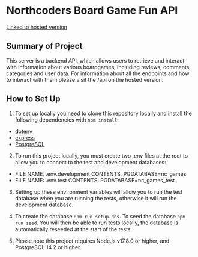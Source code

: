 # Northcoders Board Game Fun API

[Linked to hosted version](https://board-game-fun.herokuapp.com/api)

## Summary of Project

This server is a backend API, which allows users to retrieve and interact with information about various boardgames, including reviews, comments, categories and user data. For information about all the endpoints and how to interact with them please visit the /api on the hosted version.

## How to Set Up

1. To set up locally you need to clone this repository locally and install the following dependencies with `npm install`:

- [dotenv](https://www.npmjs.com/package/dotenv)
- [express](https://www.npmjs.com/package/express)
- [PostgreSQL](https://www.postgresql.org/)

2. To run this project locally, you must create two .env files at the root to allow you to connect to the test and development databases:

- FILE NAME: .env.development CONTENTS: PGDATABASE=nc_games
- FILE NAME: .env.test CONTENTS: PGDATABASE=nc_games_test

3. Setting up these environment variables will allow you to run the test database when you are running the tests, otherwise it will run the development database.

4. To create the database `npm run setup-dbs`. To seed the database `npm run seed`. You will then be able to run tests locally, the database is automatically reseeded at the start of the tests.

5. Please note this project requires Node.js v17.8.0 or higher, and PostgreSQL 14.2 or higher.
